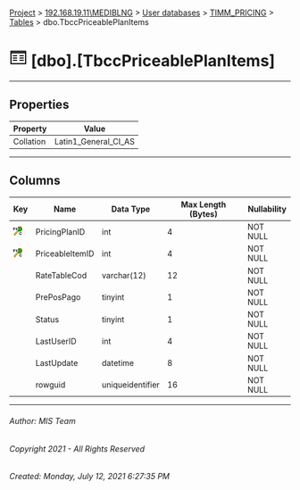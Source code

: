 #### 

[Project](../../../../index.md) > [192.168.19.11\\MEDIBLNG](../../../index.md) > [User databases](../../index.md) > [TIMM_PRICING](../index.md) > [Tables](Tables.md) > dbo.TbccPriceablePlanItems

# ![Tables](../../../../Images/Table32.png) [dbo].[TbccPriceablePlanItems]

---

## <a name="#properties"></a>Properties

| Property | Value |
|---|---|
| Collation | Latin1_General_CI_AS |


---

## <a name="#columns"></a>Columns

| Key | Name | Data Type | Max Length (Bytes) | Nullability |
|---|---|---|---|---|
| [![Cluster Primary Key PK_TbccPriceablePlanItems: PricingPlanID\PriceableItemID](../../../../Images/pkcluster.png)](#indexes) | PricingPlanID | int | 4 | NOT NULL |
| [![Cluster Primary Key PK_TbccPriceablePlanItems: PricingPlanID\PriceableItemID](../../../../Images/pkcluster.png)](#indexes) | PriceableItemID | int | 4 | NOT NULL |
|  | RateTableCod | varchar(12) | 12 | NOT NULL |
|  | PrePosPago | tinyint | 1 | NOT NULL |
|  | Status | tinyint | 1 | NOT NULL |
|  | LastUserID | int | 4 | NOT NULL |
|  | LastUpdate | datetime | 8 | NOT NULL |
|  | rowguid | uniqueidentifier | 16 | NOT NULL |


---

###### Author:  MIS Team

###### Copyright 2021 - All Rights Reserved

###### Created: Monday, July 12, 2021 6:27:35 PM

